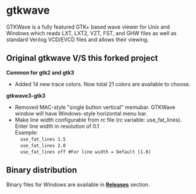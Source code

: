 # gtkwave
GTKWave is a fully featured GTK+ based wave viewer for Unix and Windows which reads LXT, LXT2, VZT, FST, and GHW files as well as standard Verilog VCD/EVCD files and allows their viewing.

## Original gtkwave V/S this forked project

**Common for gtk2 and gtk3** 
* Added 14 new trace colors. Now total 21 colors are available to choose.

**gtkwave3-gtk3**  
* Removed MAC-style "single button vertical" memubar. GTKWave window will have Windows-style horizontal menu bar.
* Make line width configurable from rc file (rc variable: use_fat_lines). Enter line width in resolution of 0.1  
Example:  
&ensp;&ensp;```use_fat_lines 1.5```  
&ensp;&ensp;```use_fat_lines 2.0```  
&ensp;&ensp;```use_fat_lines off #For line width = Default (1.0)```

## Binary distribution
Binary files for *Windows* are available in [**Releases**](https://github.com/tbzcode/gtkwave/releases) section.
